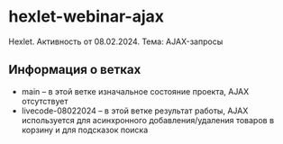 # hexlet-webinar-ajax
Hexlet. Активность от 08.02.2024. Тема: AJAX-запросы

## Информация о ветках
* main – в этой ветке изначальное состояние проекта, AJAX отсутствует 
* livecode-08022024 – в этой ветке результат работы, AJAX используется для асинхронного добавления/удаления товаров в корзину и для подсказок поиска
